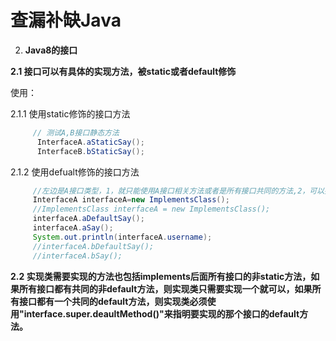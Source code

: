 # 查漏补缺Java
   2. **Java8的接口**

   **2.1 接口可以有具体的实现方法，被static或者default修饰**

   使用：

   2.1.1 使用static修饰的接口方法

   ```java
   		// 测试A,B接口静态方法
   		 InterfaceA.aStaticSay();
   		 InterfaceB.bStaticSay();
   ```

   

   

   2.1.2 使用defualt修饰的接口方法

   ```java
   		//左边是A接口类型，1，就只能使用A接口相关方法或者是所有接口共同的方法,2，可以指定使用A接口的static变量;如果左边是实现类，1，可以使用实现类实现的所有接口的方法,2，多个接口相同的static变量在实现类中无法使用
   		InterfaceA interfaceA=new ImplementsClass();
   		//ImplementsClass interfaceA = new ImplementsClass();
   		interfaceA.aDefaultSay();
   		interfaceA.aSay();
   		System.out.println(interfaceA.username);
   		//interfaceA.bDefaultSay();
   		//interfaceA.bSay();
   ```

   **2.2 实现类需要实现的方法也包括implements后面所有接口的非static方法，如果所有接口都有共同的非default方法，则实现类只需要实现一个就可以，如果所有接口都有一个共同的default方法，则实现类必须使用"interface.super.deaultMethod()"来指明要实现的那个接口的default方法。**

   

   

   

   

   

   

   

   

   

   

   

   

   

   

   

   

   

   

   

   

   

   

   

   

   

   

   